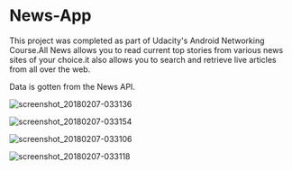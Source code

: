 # News-App
This project was completed as part of Udacity's Android Networking Course.All News allows you to read current top stories from various news 
sites of your choice.it also allows you to search and retrieve live articles from all over the web.

Data is gotten from the News API.

![screenshot_20180207-033136](https://user-images.githubusercontent.com/31137677/35896049-2ee2aae4-0b6f-11e8-9204-5e3f47b47a9e.png)

![screenshot_20180207-033154](https://user-images.githubusercontent.com/31137677/35896058-367dda4e-0b6f-11e8-8020-82ec7474493c.png)

![screenshot_20180207-033106](https://user-images.githubusercontent.com/31137677/35896068-3dc40a26-0b6f-11e8-9ad7-20776dcf61f6.png)

![screenshot_20180207-033118](https://user-images.githubusercontent.com/31137677/35896128-a1efc760-0b6f-11e8-8002-1f2b8edffd48.png)
